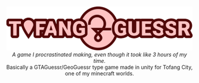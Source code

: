 <p align="center">
  <img src="https://raw.githubusercontent.com/GitHababi/TofangGuessr/main/Assets/Sprites/Logo.png" alt="Pin Icon" width="500"/> <br>
  <i>A game I procrastinated making, even though it took like 3 hours of my time.</i> <br>
  Basically a GTAGuessr/GeoGuessr type game made in unity for Tofang City, one of my minecraft worlds.
</p>

